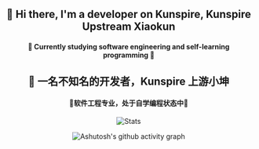<body>
    <div align="center">
    <h2>👋 Hi there, I'm a developer on Kunspire, Kunspire Upstream Xiaokun</h2>
    <h4>🔭 Currently studying software engineering and self-learning programming 🤔</h4>
    <div class="divider"></div> <!-- 分割线 -->
    <h2>👋 一名不知名的开发者，Kunspire 上游小坤 </h2>
    <h4> 🔭软件工程专业，处于自学编程状态中🤔 </h4>
    <p></p>
    <div style="display: flex; justify-content: center; align-items: center; flex-direction: column;">
        <img src="https://github-readme-stats.vercel.app/api?username=KunspireUp&show_icons=true&theme=synthwave" alt="Stats">
    </div>
    <p></p>
    <div style="display: flex; justify-content: center; align-items: center; flex-direction: column;">
        <img src="https://github-readme-activity-graph.vercel.app/graph?username=Ashutosh00710&theme=cotton candy" alt="Ashutosh's github activity graph">
    </div>
</body>
</html>

